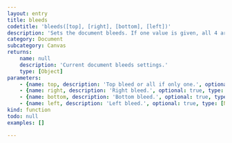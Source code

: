 ```yaml
---
layout: entry
title: bleeds
codetitle: 'bleeds([top], [right], [bottom], [left])'
description: 'Sets the document bleeds. If one value is given, all 4 are set equally. If 4 values are given, the top/right/bottom/left document bleeds will be adjusted. Calling the function without any values, will return the document bleed settings.'
category: Document
subcategory: Canvas
returns:
    name: null
    description: 'Current document bleeds settings.'
    type: [Object]
parameters:
    - {name: top, description: 'Top bleed or all if only one.', optional: true, type: [Number]}
    - {name: right, description: 'Right bleed.', optional: true, type: [Number]}
    - {name: bottom, description: 'Bottom bleed.', optional: true, type: [Number]}
    - {name: left, description: 'Left bleed.', optional: true, type: [Number]}
kind: function
todo: null
examples: []

---
```


